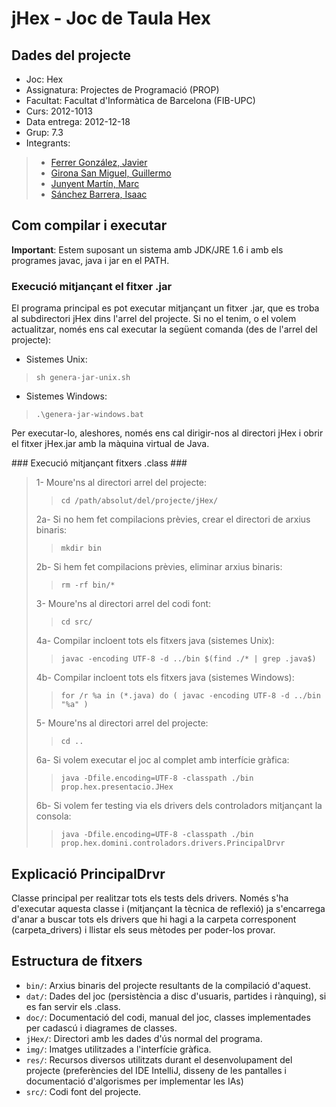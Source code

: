 jHex - Joc de Taula Hex
=======================

Dades del projecte
------------------

* Joc:			Hex
* Assignatura:	Projectes de Programació (PROP)
* Facultat: 	Facultat d'Informàtica de Barcelona (FIB-UPC)
* Curs:			2012-1013
* Data entrega:	2012-12-18
* Grup: 		7.3
* Integrants:
> * [Ferrer González, Javier](mailto:javier.ferrer.gonzalez@est.fib.upc.edu)
> * [Girona San Miguel, Guillermo](mailto:guillermo.girona@est.fib.upc.edu)
> * [Junyent Martín, Marc](mailto:marc.junyent@est.fib.upc.edu)
> * [Sánchez Barrera, Isaac](mailto:isaac.sanchez.barrera@est.fib.upc.edu)


Com compilar i executar
-----------------------

**Important**: Estem suposant un sistema amb JDK/JRE 1.6 i amb els programes javac, java i jar en el PATH.

### Execució mitjançant el fitxer .jar ###

El programa principal es pot executar mitjançant un fitxer .jar, que es troba al subdirectori jHex dins l'arrel del
projecte. Si no el tenim, o el volem actualitzar, només ens cal executar la següent comanda (des de l'arrel del
projecte):

* Sistemes Unix:
> ``sh genera-jar-unix.sh``
* Sistemes Windows:
> ``.\genera-jar-windows.bat``

Per executar-lo, aleshores, només ens cal dirigir-nos al directori jHex i obrir el fitxer jHex.jar amb la màquina
virtual de Java.

### Execució mitjançant fitxers .class ###

> 1- Moure'ns al directori arrel del projecte:
> > ``cd /path/absolut/del/projecte/jHex/``
>
> 2a- Si no hem fet compilacions prèvies, crear el directori de arxius binaris:
> > ``mkdir bin``
>
> 2b- Si hem fet compilacions prèvies, eliminar arxius binaris:
> > ``rm -rf bin/*``
>
> 3- Moure'ns al directori arrel del codi font:
> > ``cd src/``
>
> 4a- Compilar incloent tots els fitxers java (sistemes Unix):
> > ``javac -encoding UTF-8 -d ../bin $(find ./* | grep .java$)``
>
> 4b- Compilar incloent tots els fitxers java (sistemes Windows):
> > ``for /r %a in (*.java) do ( javac -encoding UTF-8 -d ../bin "%a" )``
>
> 5- Moure'ns al directori arrel del projecte:
> > ``cd ..``
>
> 6a- Si volem executar el joc al complet amb interfície gràfica:
> > ``java -Dfile.encoding=UTF-8 -classpath ./bin prop.hex.presentacio.JHex``
>
> 6b- Si volem fer testing via els drivers dels controladors mitjançant la consola:
> > ``java -Dfile.encoding=UTF-8 -classpath ./bin prop.hex.domini.controladors.drivers.PrincipalDrvr``

Explicació PrincipalDrvr
------------------------

Classe principal per realitzar tots els tests dels drivers.
Només s'ha d'executar aquesta classe i (mitjançant la tècnica de reflexió) ja s'encarrega d'anar a buscar tots els
drivers que hi hagi a la carpeta corresponent (carpeta_drivers) i llistar els seus mètodes per poder-los provar.

Estructura de fitxers
---------------------

* ``bin/``:		Arxius binaris del projecte resultants de la compilació d'aquest.
* ``dat/``:		Dades del joc (persistència a disc d'usuaris, partides i rànquing), si es fan servir els .class.
* ``doc/``:		Documentació del codi, manual del joc, classes implementades per cadascú i diagrames de classes.
* ``jHex/``:	Directori amb les dades d'ús normal del programa.
* ``img/``:		Imatges utilitzades a l'interfície gràfica.
* ``res/``:		Recursos diversos utilitzats durant el desenvolupament del projecte (preferències del IDE IntelliJ,
disseny de les pantalles i documentació d'algorismes per implementar les IAs)
* ``src/``:		Codi font del projecte.
